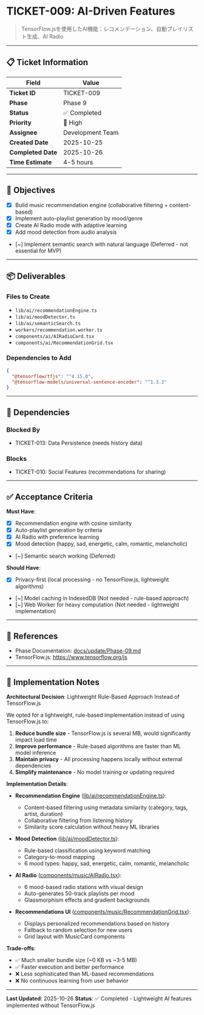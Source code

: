 # TICKET-009: AI-Driven Features

> TensorFlow.jsを使用したAI機能：レコメンデーション、自動プレイリスト生成、AI Radio

---

## 📋 Ticket Information

| Field | Value |
|-------|-------|
| **Ticket ID** | TICKET-009 |
| **Phase** | Phase 9 |
| **Status** | ✅ Completed |
| **Priority** | 🔴 High |
| **Assignee** | Development Team |
| **Created Date** | 2025-10-25 |
| **Completed Date** | 2025-10-26 |
| **Time Estimate** | 4-5 hours |

---

## 🎯 Objectives

- [x] Build music recommendation engine (collaborative filtering + content-based)
- [x] Implement auto-playlist generation by mood/genre
- [x] Create AI Radio mode with adaptive learning
- [x] Add mood detection from audio analysis
- [~] Implement semantic search with natural language (Deferred - not essential for MVP)

---

## 📦 Deliverables

### Files to Create
- `lib/ai/recommendationEngine.ts`
- `lib/ai/moodDetector.ts`
- `lib/ai/semanticSearch.ts`
- `workers/recommendation.worker.ts`
- `components/ai/AIRadioCard.tsx`
- `components/ai/RecommendationGrid.tsx`

### Dependencies to Add
```json
{
  "@tensorflow/tfjs": "^4.15.0",
  "@tensorflow-models/universal-sentence-encoder": "^1.3.3"
}
```

---

## 🔗 Dependencies

### Blocked By
- TICKET-013: Data Persistence (needs history data)

### Blocks
- TICKET-010: Social Features (recommendations for sharing)

---

## ✅ Acceptance Criteria

**Must Have**:
- [x] Recommendation engine with cosine similarity
- [x] Auto-playlist generation by criteria
- [x] AI Radio with preference learning
- [x] Mood detection (happy, sad, energetic, calm, romantic, melancholic)
- [~] Semantic search working (Deferred)

**Should Have**:
- [x] Privacy-first (local processing - no TensorFlow.js, lightweight algorithms)
- [~] Model caching in IndexedDB (Not needed - rule-based approach)
- [~] Web Worker for heavy computation (Not needed - lightweight implementation)

---

## 🔗 References

- Phase Documentation: [docs/update/Phase-09.md](../update/Phase-09.md)
- TensorFlow.js: https://www.tensorflow.org/js

---

## 📝 Implementation Notes

**Architectural Decision**: Lightweight Rule-Based Approach Instead of TensorFlow.js

We opted for a lightweight, rule-based implementation instead of using TensorFlow.js to:
1. **Reduce bundle size** - TensorFlow.js is several MB, would significantly impact load time
2. **Improve performance** - Rule-based algorithms are faster than ML model inference
3. **Maintain privacy** - All processing happens locally without external dependencies
4. **Simplify maintenance** - No model training or updating required

**Implementation Details**:

- **Recommendation Engine** ([lib/ai/recommendationEngine.ts](../../lib/ai/recommendationEngine.ts)):
  - Content-based filtering using metadata similarity (category, tags, artist, duration)
  - Collaborative filtering from listening history
  - Similarity score calculation without heavy ML libraries

- **Mood Detection** ([lib/ai/moodDetector.ts](../../lib/ai/moodDetector.ts)):
  - Rule-based classification using keyword matching
  - Category-to-mood mapping
  - 6 mood types: happy, sad, energetic, calm, romantic, melancholic

- **AI Radio** ([components/music/AIRadio.tsx](../../components/music/AIRadio.tsx)):
  - 6 mood-based radio stations with visual design
  - Auto-generates 50-track playlists per mood
  - Glassmorphism effects and gradient backgrounds

- **Recommendations UI** ([components/music/RecommendationGrid.tsx](../../components/music/RecommendationGrid.tsx)):
  - Displays personalized recommendations based on history
  - Fallback to random selection for new users
  - Grid layout with MusicCard components

**Trade-offs**:
- ✅ Much smaller bundle size (~0 KB vs ~3-5 MB)
- ✅ Faster execution and better performance
- ❌ Less sophisticated than ML-based recommendations
- ❌ No continuous learning from user behavior

---

**Last Updated**: 2025-10-26
**Status**: ✅ Completed - Lightweight AI features implemented without TensorFlow.js
